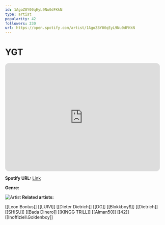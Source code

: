 ```yaml
---
id: 1AgoZ8Y00qEyL9Nu0dFKkN
type: artist
popularity: 42
followers: 230
url: https://open.spotify.com/artist/1AgoZ8Y00qEyL9Nu0dFKkN
---
```

# YGT

<iframe style="border-radius:12px" src="https://open.spotify.com/embed/artist/1AgoZ8Y00qEyL9Nu0dFKkN" width="100%" height="352" frameBorder="0" allowfullscreen="" allow="autoplay; clipboard-write; encrypted-media; fullscreen; picture-in-picture" loading="lazy"></iframe>

**Spotify URL:** [Link](https://open.spotify.com/artist/1AgoZ8Y00qEyL9Nu0dFKkN)

**Genre:** 

![Artist](https://i.scdn.co/image/ab6761610000e5eb53749efa6b27796c6238f3a4)
**Related artists:**

[[Leon Bontus]]
[[LUIVI]]
[[Dieter Dietrich]]
[[DG]]
[[Blokkboy$]]
[[Dietrich]]
[[SHISU]]
[[Bada Dinero]]
[[KINGG TRILL]]
[[Alman50]]
[[42]]
[[Inoffiziell.Goldenboy]]
